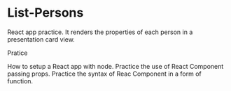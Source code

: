# List-Persons
React app practice. It renders the properties of each person in a presentation card view.

Pratice 

How to setup a React app with node. 
Practice the use of React Component passing props.
Practice the syntax of Reac Component in a form of function.
